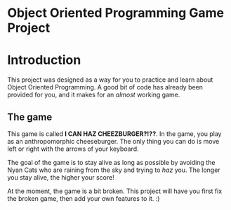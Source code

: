 # Object Oriented Programming Game Project

<!-- <p align="center"><img src="./images/screenshot.png"></p> -->

# Introduction

This project was designed as a way for you to practice and learn about Object Oriented Programming. A good bit of code has already been provided for you, and it makes for an _almost_ working game.

## The game

This game is called **I CAN HAZ CHEEZBURGER?!??**. In the game, you play as an anthropomorphic cheeseburger. The only thing you can do is move left or right with the arrows of your keyboard.

The goal of the game is to stay alive as long as possible by avoiding the Nyan Cats who are raining from the sky and trying to _haz_ you. The longer you stay alive, the higher your score!

At the moment, the game is a bit broken. This project will have you first fix the broken game, then add your own features to it. :)
